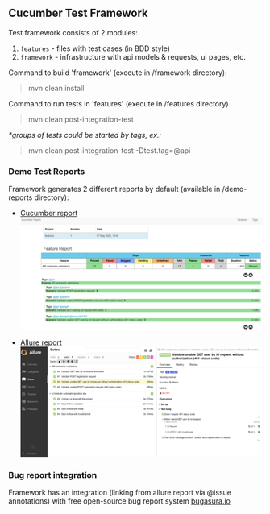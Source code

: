 ## Cucumber Test Framework

Test framework consists of 2 modules:
1. `features` - files with test cases (in BDD style)
2. `framework` - infrastructure with api models & requests, ui pages, etc.

Command to build 'framework' (execute in /framework directory):

> mvn clean install

Command to run tests in 'features' (execute in /features directory)

> mvn clean post-integration-test

*&ast;groups of tests could be started by tags, ex.:*

> mvn clean post-integration-test -Dtest.tag=@api

### Demo Test Reports

Framework generates 2 different reports by default (available in /demo-reports directory):
- [Cucumber report](./demo-reports/cucumber-html-reports/overview-features.html)
  ![](demo-reports/cucumber-report.png)

- [Allure report](./demo-reports/allure-report/index.html)
  ![](demo-reports/allure-report.png)

### Bug report integration

Framework has an integration (linking from allure report via @issue annotations) with free open-source bug report system
[bugasura.io](https://my.bugasura.io) 

